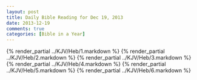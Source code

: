 ```yaml
---
layout: post
title: Daily Bible Reading for Dec 19, 2013
date: 2013-12-19
comments: true
categories: [Bible in a Year]
---
```

{% render_partial ../KJV/Heb/1.markdown %}
{% render_partial ../KJV/Heb/2.markdown %}
{% render_partial ../KJV/Heb/3.markdown %}
{% render_partial ../KJV/Heb/4.markdown %}
{% render_partial ../KJV/Heb/5.markdown %}
{% render_partial ../KJV/Heb/6.markdown %}
